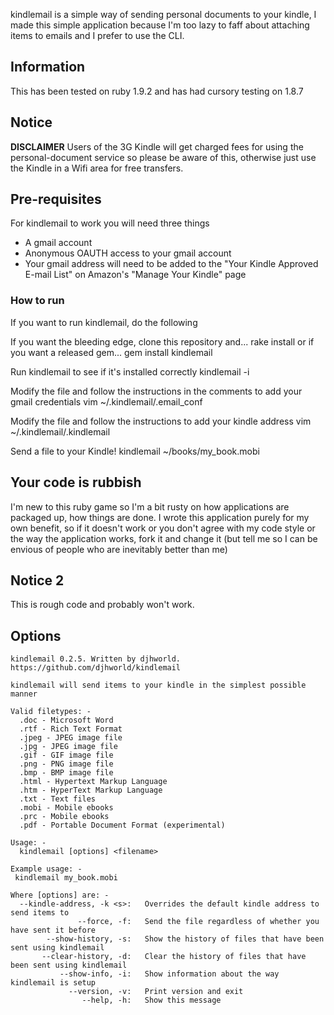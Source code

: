 kindlemail is a simple way of sending personal documents to your kindle, I made this 
simple application because I'm too lazy to faff about attaching items to emails and
I prefer to use the CLI.

## Information
This has been tested on ruby 1.9.2 and has had cursory testing on 1.8.7

## Notice
**DISCLAIMER** Users of the 3G Kindle will get charged fees for using the personal-document service so please
be aware of this, otherwise just use the Kindle in a Wifi area for free transfers. 

## Pre-requisites

For kindlemail to work you will need three things

* A gmail account
* Anonymous OAUTH access to your gmail account 
* Your gmail address will need to be added to the "Your Kindle Approved E-mail List" on Amazon's "Manage Your Kindle" page

### How to run
If you want to run kindlemail, do the following 

If you want the bleeding edge, clone this repository and...
    rake install 
or if you want a released gem...
    gem install kindlemail 

Run kindlemail to see if it's installed correctly
    kindlemail -i

Modify the file and follow the instructions in the comments to add your gmail credentials
    vim ~/.kindlemail/.email_conf

Modify the file and follow the instructions to add your kindle address
    vim ~/.kindlemail/.kindlemail

Send a file to your Kindle!
    kindlemail ~/books/my_book.mobi

## Your code is rubbish
I'm new to this ruby game so I'm a bit rusty on how applications are packaged up, how things are done.
I wrote this application purely for my own benefit, so if it doesn't work or you don't agree with my 
code style or the way the application works, fork it and change it 
(but tell me so I can be envious of people who are inevitably better than me) 

## Notice 2 
This is rough code and probably won't work.

## Options

    kindlemail 0.2.5. Written by djhworld. https://github.com/djhworld/kindlemail

    kindlemail will send items to your kindle in the simplest possible manner

    Valid filetypes: -
      .doc - Microsoft Word
      .rtf - Rich Text Format
      .jpeg - JPEG image file
      .jpg - JPEG image file
      .gif - GIF image file
      .png - PNG image file
      .bmp - BMP image file
      .html - Hypertext Markup Language
      .htm - HyperText Markup Language
      .txt - Text files
      .mobi - Mobile ebooks
      .prc - Mobile ebooks
      .pdf - Portable Document Format (experimental)

    Usage: -
      kindlemail [options] <filename>

    Example usage: -
     kindlemail my_book.mobi

    Where [options] are: -
      --kindle-address, -k <s>:   Overrides the default kindle address to send items to
                   --force, -f:   Send the file regardless of whether you have sent it before
            --show-history, -s:   Show the history of files that have been sent using kindlemail
           --clear-history, -d:   Clear the history of files that have been sent using kindlemail
               --show-info, -i:   Show information about the way kindlemail is setup
                 --version, -v:   Print version and exit
                    --help, -h:   Show this message

